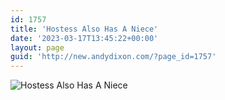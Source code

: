 ```yaml
---
id: 1757
title: 'Hostess Also Has A Niece'
date: '2023-03-17T13:45:22+00:00'
layout: page
guid: 'http://new.andydixon.com/?page_id=1757'
---
```


![Hostess Also Has A Niece](https://i0.wp.com/assets.g8x2.ldn.idrivee2-23.com/posters/Hostess%20Also%20Has%20A%20Niece%2001.jpg?w=1200&ssl=1 "Hostess Also Has A Niece")